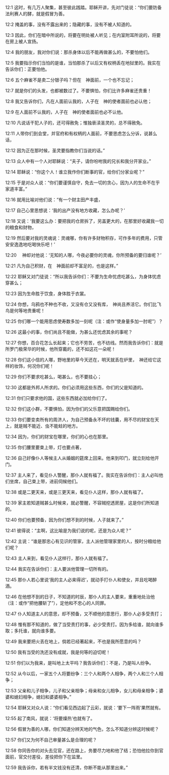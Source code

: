 <a id="1"></a>12:1  这时，有几万人聚集，甚至彼此践踏。耶稣开讲，先对门徒说：“你们要防备法利赛人的酵，就是假冒为善。  

<a id="2"></a>12:2  掩盖的事，没有不露出来的；隐藏的事，没有不被人知道的。  

<a id="3"></a>12:3  因此，你们在暗中所说的，将要在明处被人听见；在内室附耳所说的，将要在房上被人宣扬。  

<a id="4"></a>12:4  我的朋友，我对你们说：那杀身体以后不能再做甚么的，不要怕他们。  

<a id="5"></a>12:5  我要指示你们当怕的是谁，当怕那杀了以后又有权柄丢在地狱里的。我实在告诉你们：正要怕他。  

<a id="6"></a>12:6  五个麻雀不是卖二分银子吗？但在　神面前，一个也不忘记；  

<a id="7"></a>12:7  就是你们的头发，也都被数过了。不要惧怕，你们比许多麻雀还贵重！  

<a id="8"></a>12:8  我又告诉你们，凡在人面前认我的，人子在　神的使者面前也必认他；  

<a id="9"></a>12:9  在人面前不认我的，人子在　神的使者面前也必不认他。  

<a id="10"></a>12:10  凡说话干犯人子的，还可得赦免；惟独亵渎圣灵的，总不得赦免。  

<a id="11"></a>12:11  人带你们到会堂，并官府和有权柄的人面前，不要思虑怎么分诉，说甚么话，  

<a id="12"></a>12:12  因为正在那时候，圣灵要指教你们当说的话。”  

<a id="13"></a>12:13  众人中有一个人对耶稣说：“夫子，请你吩咐我的兄长和我分开家业。”  

<a id="14"></a>12:14  耶稣说：“你这个人！谁立我作你们断事的官，给你们分家业呢？”  

<a id="15"></a>12:15  于是对众人说：“你们要谨慎自守，免去一切的贪心，因为人的生命不在乎家道丰富。”  

<a id="16"></a>12:16  就用比喻对他们说：“有一个财主田产丰盛，　  

<a id="17"></a>12:17  自己心里思想说：‘我的出产没有地方收藏，怎么办呢？’  

<a id="18"></a>12:18  又说：‘我要这么办：要把我的仓房拆了，另盖更大的，在那里好收藏我一切的粮食和财物，  

<a id="19"></a>12:19  然后要对我的灵魂说：灵魂哪，你有许多财物积存，可作多年的费用，只管安安逸逸地吃喝快乐吧！’  

<a id="20"></a>12:20  　神却对他说：‘无知的人哪，今夜必要你的灵魂，你所预备的要归谁呢？’  

<a id="21"></a>12:21  凡为自己积财，在　神面前却不富足的，也是这样。”  

<a id="22"></a>12:22  耶稣又对门徒说：“所以我告诉你们：不要为生命忧虑吃甚么，为身体忧虑穿甚么；  

<a id="23"></a>12:23  因为生命胜于饮食，身体胜于衣裳。  

<a id="24"></a>12:24  你想，乌鸦也不种也不收，又没有仓又没有库，　神尚且养活它。你们比飞鸟是何等地贵重呢！  

<a id="25"></a>12:25  你们哪一个能用思虑使寿数多加一刻呢（注：或作“使身量多加一肘呢”）？  

<a id="26"></a>12:26  这最小的事，你们尚且不能做，为甚么还忧虑其余的事呢？  

<a id="27"></a>12:27  你想，百合花怎么长起来；它也不劳苦，也不纺线。然而我告诉你们：就是所罗门极荣华的时候，他所穿戴的，还不如这花一朵呢！  

<a id="28"></a>12:28  你们这小信的人哪，野地里的草今天还在，明天就丢在炉里，　神还给它这样的妆饰，何况你们呢！  

<a id="29"></a>12:29  你们不要求吃甚么，喝甚么，也不要挂心；  

<a id="30"></a>12:30  这都是外邦人所求的。你们必须用这些东西，你们的父是知道的。  

<a id="31"></a>12:31  你们只要求他的国，这些东西就必加给你们了。  

<a id="32"></a>12:32  你们这小群，不要惧怕，因为你们的父乐意把国赐给你们。  

<a id="33"></a>12:33  你们要变卖所有的周济人，为自己预备永不坏的钱囊，用不尽的财宝在天上，就是贼不能近、虫不能蛀的地方。  

<a id="34"></a>12:34  因为，你们的财宝在哪里，你们的心也在那里。  

<a id="35"></a>12:35  你们腰里要束上带，灯也要点著，  

<a id="36"></a>12:36  自己好像仆人等候主人从婚姻的筵席上回来。他来到叩门，就立刻给他开门。  

<a id="37"></a>12:37  主人来了，看见仆人警醒，那仆人就有福了。我实在告诉你们：主人必叫他们坐席，自己束上带，进前伺候他们。  

<a id="38"></a>12:38  或是二更天来，或是三更天来，看见仆人这样，那仆人就有福了。  

<a id="39"></a>12:39  家主若知道贼甚么时候来，就必警醒，不容贼挖透房屋，这是你们所知道的。  

<a id="40"></a>12:40  你们也要预备，因为你们想不到的时候，人子就来了。”  

<a id="41"></a>12:41  彼得说：“主啊，这比喻是为我们说的呢，还是为众人呢？”  

<a id="42"></a>12:42  主说：“谁是那忠心有见识的管家，主人派他管理家里的人，按时分粮给他们呢？  

<a id="43"></a>12:43  主人来到，看见仆人这样行，那仆人就有福了。  

<a id="44"></a>12:44  我实在告诉你们：主人要派他管理一切所有的。  

<a id="45"></a>12:45  那仆人若心里说‘我的主人必来得迟’，就动手打仆人和使女，并且吃喝醉酒。  

<a id="46"></a>12:46  在他想不到的日子，不知道的时辰，那仆人的主人要来，重重地处治他（注：或作“把他腰斩了”），定他和不忠心的人同罪。  

<a id="47"></a>12:47  仆人知道主人的意思，却不预备，又不顺他的意思行，那仆人必多受责打；  

<a id="48"></a>12:48  惟有那不知道的，做了当受责打的事，必少受责打。因为多给谁，就向谁多取；多托谁，就向谁多要。  

<a id="49"></a>12:49  我来要把火丢在地上，倘若已经著起来，不也是我所愿意的吗？  

<a id="50"></a>12:50  我有当受的洗还没有成就，我是何等的迫切呢！  

<a id="51"></a>12:51  你们以为我来，是叫地上太平吗？我告诉你们：不是，乃是叫人纷争。  

<a id="52"></a>12:52  从今以后，一家五个人将要纷争：三个人和两个人相争，两个人和三个人相争；  

<a id="53"></a>12:53  父亲和儿子相争，儿子和父亲相争；母亲和女儿相争，女儿和母亲相争；婆婆和媳妇相争，媳妇和婆婆相争。”  

<a id="54"></a>12:54  耶稣又对众人说：“你们看见西边起了云彩，就说：‘要下一阵雨’果然就有。  

<a id="55"></a>12:55  起了南风，就说：‘将要燥热’也就有了。  

<a id="56"></a>12:56  假冒为善的人哪，你们知道分辨天地的气色，怎么不知道分辨这时候呢？  

<a id="57"></a>12:57  你们又为何不自己审量甚么是合理的呢？  

<a id="58"></a>12:58  你同告你的对头去见官，还在路上，务要尽力地和他了结；恐怕他拉你到官面前，官交付差役，差役把你下在监里。  

<a id="59"></a>12:59  我告诉你，若有半文钱没有还清，你断不能从那里出来。”  
